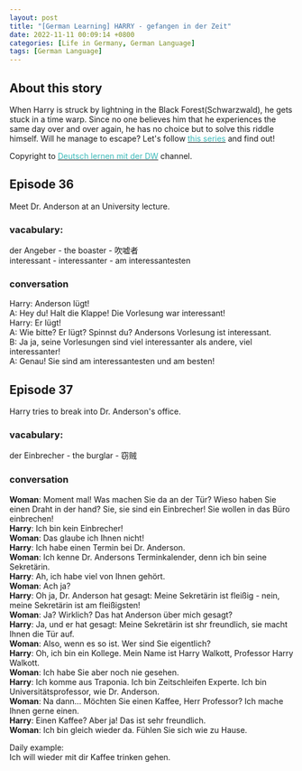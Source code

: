 ```yaml
---
layout: post
title: "[German Learning] HARRY - gefangen in der Zeit"
date: 2022-11-11 00:09:14 +0800
categories: [Life in Germany, German Language]
tags: [German Language]
---
```



## About this story
When Harry is struck by lightning in the Black Forest(Schwarzwald), he gets stuck in a time warp. Since no one believes him that he experiences the same day over and over again, he has no choice but to solve this riddle himself. Will he manage to escape? Let's follow [<span style="color:#3ababa">this series</span>](https://www.youtube.com/watch?v=-wAZG4LWLWI&list=PLs7zUO7VPyJ6Ufol7Z4FfkCviaETvl3c8) and find out! <br />

Copyright to [<span style="color:#3ababa">Deutsch lernen mit der DW</span>](https://www.youtube.com/user/dwlearngerman) channel.


## Episode 36
Meet Dr. Anderson at an University lecture.

### vacabulary:
der Angeber - the boaster - 吹嘘者 <br />
interessant - interessanter - am interessantesten <br />


### conversation
Harry: Anderson lügt! <br />
A: Hey du! Halt die Klappe! Die Vorlesung war interessant! <br />
Harry: Er lügt! <br />
A: Wie bitte? Er lügt? Spinnst du? Andersons Vorlesung ist interessant. <br />
B: Ja ja, seine Vorlesungen sind viel interessanter als andere, viel interessanter! <br />
A: Genau! Sie sind am interessantesten und am besten! <br />




## Episode 37
Harry tries to break into Dr. Anderson's office.

### vacabulary:
der Einbrecher - the burglar - 窃贼 <br />

### conversation
__Woman__: Moment mal! Was machen Sie da an der Tür? Wieso haben Sie einen Draht in der hand? Sie, sie sind ein Einbrecher! Sie wollen in das Büro einbrechen! <br />
__Harry__: Ich bin kein Einbrecher! <br />
__Woman__: Das glaube ich Ihnen nicht! <br />
__Harry__: Ich habe einen Termin bei Dr. Anderson. <br />
__Woman__: Ich kenne Dr. Andersons Terminkalender, denn ich bin seine Sekretärin. <br />
__Harry__: Ah, ich habe viel von Ihnen gehört. <br />
__Woman__: Ach ja? <br />
__Harry__: Oh ja, Dr. Anderson hat gesagt: Meine Sekretärin ist fleißig - nein, meine Sekretärin ist am fleißigsten! <br />
__Woman__: Ja? Wirklich? Das hat Anderson über mich gesagt? <br />
__Harry__: Ja, und er hat gesagt: Meine Sekretärin ist shr freundlich, sie macht Ihnen die Tür auf. <br />
__Woman__: Also, wenn es so ist. Wer sind Sie eigentlich? <br />
__Harry__: Oh, ich bin ein Kollege. Mein Name ist Harry Walkott, Professor Harry Walkott. <br />
__Woman__: Ich habe Sie aber noch nie gesehen. <br />
__Harry__: Ich komme aus Traponia. Ich bin Zeitschleifen Experte. Ich bin Universitätsprofessor, wie Dr. Anderson. <br />
__Woman__: Na dann... Möchten Sie einen Kaffee, Herr Professor? Ich mache Ihnen gerne einen. <br />
__Harry__: Einen Kaffee? Aber ja! Das ist sehr freundlich.  <br />
__Woman__: Ich bin gleich wieder da. Fühlen Sie sich wie zu Hause. <br />

Daily example: <br />
Ich will wieder mit dir Kaffee trinken gehen. <br />
















